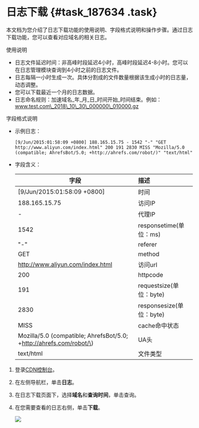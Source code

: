 # 日志下载 {#task_187634 .task}

本文档为您介绍了日志下载功能的使用说明、字段格式说明和操作步骤。通过日志下载功能，您可以查看对应域名的相关日志。

使用说明

-   日志文件延迟时间：非高峰时段延迟4小时，高峰时段延迟4-8小时。您可以在日志管理模块查询到4小时之前的日志文件。
-   日志每隔一小时生成一次。具体分割成的文件数量根据该生成小时的日志量，动态调整。
-   您可以下载最近一个月的日志数据。
-   日志命名规则：加速域名\_年\_月\_日\_时间开始\_时间结束。例如：www.test.com\_2018\_10\_30\_000000\_010000.gz

字段格式说明

-   示例日志：

    ``` {#codeblock_aay_trw_uz1}
    [9/Jun/2015:01:58:09 +0800] 188.165.15.75 - 1542 "-" "GET http://www.aliyun.com/index.html" 200 191 2830 MISS "Mozilla/5.0 (compatible; AhrefsBot/5.0; +http://ahrefs.com/robot/)" "text/html"
    ```

-   字段含义：

    |字段|描述|
    |--|:-|
    |\[9/Jun/2015:01:58:09 +0800\]|时间|
    |188.165.15.75|访问IP|
    |-|代理IP|
    |1542|responsetime\(单位：ms\)|
    |"-"|referer|
    |GET|method|
    |http://www.aliyun.com/index.html|访问url|
    |200|httpcode|
    |191|requestsize\(单位：byte\)|
    |2830|responsesize\(单位：byte\)|
    |MISS|cache命中状态|
    |Mozilla/5.0 \(compatible; AhrefsBot/5.0; +http://ahrefs.com/robot/\)|UA头|
    |text/html|文件类型|


1.  登录[CDN控制台](https://cdn.console.aliyun.com)。
2.  在左侧导航栏，单击**日志**。
3.  在日志下载页面下，选择**域名**和**查询时间**，单击查询。
4.  在您需要查看的日志右侧，单击**下载**。 

    ![](http://static-aliyun-doc.oss-cn-hangzhou.aliyuncs.com/assets/img/5171/155954446621219_zh-CN.png)


